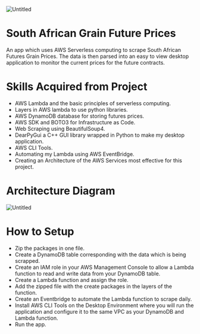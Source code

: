![Untitled](https://user-images.githubusercontent.com/58882596/204086959-87108275-b4ce-4c31-b5f5-a41c78f0d892.png)

# South African Grain Future Prices 

An app which uses AWS Serverless computing to scrape South African Futures Grain Prices. The data is then parsed into an easy to view desktop application to monitor the current prices for the future contracts. 

# Skills Acquired from Project 

- AWS Lambda and the basic principles of serverless computing.
- Layers in AWS lambda to use python libraries. 
- AWS DynamoDB database for storing futures prices.
- AWS SDK and BOTO3 for Infrastructure as Code.
- Web Scraping using BeautifulSoup4.
- DearPyGui a C++ GUI library wrapped in Python to make my desktop application. 
- AWS CLI Tools.
- Automating my Lambda using AWS EventBridge.
- Creating an Architecture of the AWS Services most effective for this project.

# Architecture Diagram

![Untitled](https://user-images.githubusercontent.com/58882596/204089888-c018d33a-9b30-4fb1-b0db-6f00f452a48a.png)

# How to Setup 

- Zip the packages in one file.
- Create a DynamoDB table corresponding with the data which is being scrapped.
- Create an IAM role in your AWS Management Console to allow a Lambda function to read and write data from your DynamoDB table.
- Create a Lambda function and assign the role.
- Add the zipped file with the create packages in the layers of the function. 
- Create an Eventbridge to automate the Lambda function to scrape daily.
- Install AWS CLI Tools on the Desktop Environment where you will run the application and configure it to the same VPC as your DynamoDB and Lambda function.
- Run the app. 
